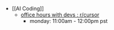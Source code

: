 - [[AI Coding]]
	- [office hours with devs : r/cursor](https://www.reddit.com/r/cursor/comments/1jdcy3k/office_hours_with_devs/)
		- monday: 11:00am - 12:00pm pst